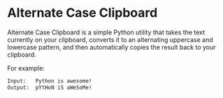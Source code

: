 # Alternate Case Clipboard
Alternate Case Clipboard is a simple Python utility that takes the text currently on your clipboard, converts it to an alternating uppercase and lowercase pattern, and then automatically copies the result back to your clipboard.

For example: 
```txt
Input:   Python is awesome!
Output:  pYtHoN iS aWeSoMe!
```

